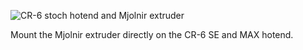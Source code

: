 ![CR-6 stoch hotend and Mjolnir extruder](https://user-images.githubusercontent.com/13643644/121420490-6d75ff80-c96d-11eb-8e20-81ab705ebe86.png)

Mount the Mjolnir extruder directly on the CR-6 SE and MAX hotend.

